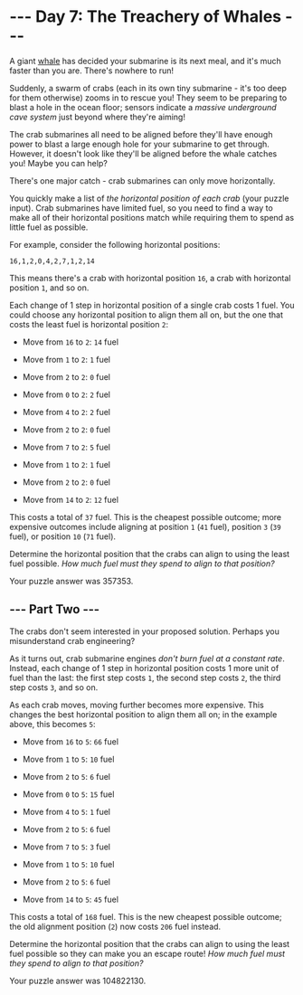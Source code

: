 # --- Day 7: The Treachery of Whales ---

A giant [whale](https://en.wikipedia.org/wiki/Sperm_whale) has decided your submarine is its next meal, and it's much faster than you are. There's nowhere to run!

Suddenly, a swarm of crabs (each in its own tiny submarine - it's too deep for them otherwise) zooms in to rescue you! They seem to be preparing to blast a hole in the ocean floor; sensors indicate a *massive underground cave system* just beyond where they're aiming!

The crab submarines all need to be aligned before they'll have enough power to blast a large enough hole for your submarine to get through. However, it doesn't look like they'll be aligned before the whale catches you! Maybe you can help?

There's one major catch - crab submarines can only move horizontally.

You quickly make a list of *the horizontal position of each crab* (your puzzle input). Crab submarines have limited fuel, so you need to find a way to make all of their horizontal positions match while requiring them to spend as little fuel as possible.

For example, consider the following horizontal positions:

`16,1,2,0,4,2,7,1,2,14`

This means there's a crab with horizontal position `16`, a crab with horizontal position `1`, and so on.

Each change of 1 step in horizontal position of a single crab costs 1 fuel. You could choose any horizontal position to align them all on, but the one that costs the least fuel is horizontal position `2`:


 - Move from `16` to `2`: `14` fuel

 - Move from `1` to `2`: `1` fuel

 - Move from `2` to `2`: `0` fuel

 - Move from `0` to `2`: `2` fuel

 - Move from `4` to `2`: `2` fuel

 - Move from `2` to `2`: `0` fuel

 - Move from `7` to `2`: `5` fuel

 - Move from `1` to `2`: `1` fuel

 - Move from `2` to `2`: `0` fuel

 - Move from `14` to `2`: `12` fuel


This costs a total of `37` fuel. This is the cheapest possible outcome; more expensive outcomes include aligning at position `1` (`41` fuel), position `3` (`39` fuel), or position `10` (`71` fuel).

Determine the horizontal position that the crabs can align to using the least fuel possible. *How much fuel must they spend to align to that position?*


Your puzzle answer was 357353.

## --- Part Two ---

The crabs don't seem interested in your proposed solution. Perhaps you misunderstand crab engineering?

As it turns out, crab submarine engines *don't burn fuel at a constant rate*. Instead, each change of 1 step in horizontal position costs 1 more unit of fuel than the last: the first step costs `1`, the second step costs `2`, the third step costs `3`, and so on.

As each crab moves, moving further becomes more expensive. This changes the best horizontal position to align them all on; in the example above, this becomes `5`:


 - Move from `16` to `5`: `66` fuel

 - Move from `1` to `5`: `10` fuel

 - Move from `2` to `5`: `6` fuel

 - Move from `0` to `5`: `15` fuel

 - Move from `4` to `5`: `1` fuel

 - Move from `2` to `5`: `6` fuel

 - Move from `7` to `5`: `3` fuel

 - Move from `1` to `5`: `10` fuel

 - Move from `2` to `5`: `6` fuel

 - Move from `14` to `5`: `45` fuel


This costs a total of `168` fuel. This is the new cheapest possible outcome; the old alignment position (`2`) now costs `206` fuel instead.

Determine the horizontal position that the crabs can align to using the least fuel possible so they can make you an escape route! *How much fuel must they spend to align to that position?*


Your puzzle answer was 104822130.
